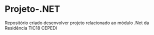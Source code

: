 # Projeto-.NET
Repositório criado desenvolver projeto relacionado ao módulo .Net da Residência TIC18 CEPEDI
